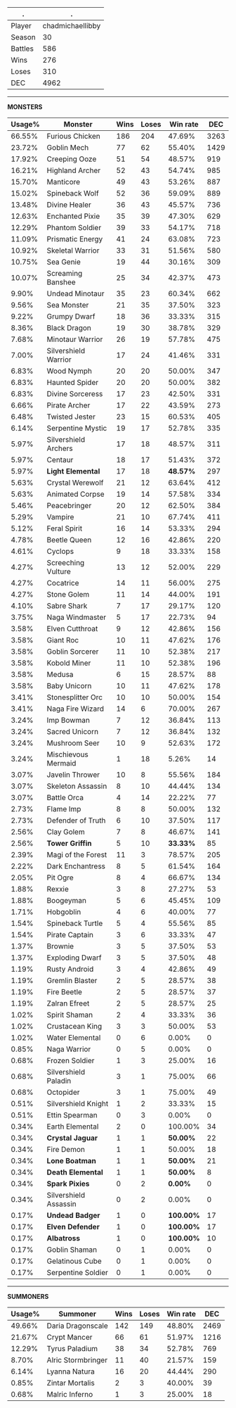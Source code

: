 .|.
|-|-
Player|chadmichaellibby
Season|30
Battles|586
Wins|276
Loses|310
DEC|4962

---
**MONSTERS**

Usage%|Monster|Wins|Loses|Win rate|DEC|
-|-|-|-|-|-|
66.55%|Furious Chicken|186|204|47.69%|3263|
23.72%|Goblin Mech|77|62|55.40%|1429|
17.92%|Creeping Ooze|51|54|48.57%|919|
16.21%|Highland Archer|52|43|54.74%|985|
15.70%|Manticore|49|43|53.26%|887|
15.02%|Spineback Wolf|52|36|59.09%|889|
13.48%|Divine Healer|36|43|45.57%|736|
12.63%|Enchanted Pixie|35|39|47.30%|629|
12.29%|Phantom Soldier|39|33|54.17%|718|
11.09%|Prismatic Energy|41|24|63.08%|723|
10.92%|Skeletal Warrior|33|31|51.56%|580|
10.75%|Sea Genie|19|44|30.16%|309|
10.07%|Screaming Banshee|25|34|42.37%|473|
9.90%|Undead Minotaur|35|23|60.34%|662|
9.56%|Sea Monster|21|35|37.50%|323|
9.22%|Grumpy Dwarf|18|36|33.33%|315|
8.36%|Black Dragon|19|30|38.78%|329|
7.68%|Minotaur Warrior|26|19|57.78%|475|
7.00%|Silvershield Warrior|17|24|41.46%|331|
6.83%|Wood Nymph|20|20|50.00%|347|
6.83%|Haunted Spider|20|20|50.00%|382|
6.83%|Divine Sorceress|17|23|42.50%|331|
6.66%|Pirate Archer|17|22|43.59%|273|
6.48%|Twisted Jester|23|15|60.53%|405|
6.14%|Serpentine Mystic|19|17|52.78%|335|
5.97%|Silvershield Archers|17|18|48.57%|311|
5.97%|Centaur|18|17|51.43%|372|
5.97%|**Light Elemental**|17|18|**48.57%**|297|
5.63%|Crystal Werewolf|21|12|63.64%|412|
5.63%|Animated Corpse|19|14|57.58%|334|
5.46%|Peacebringer|20|12|62.50%|384|
5.29%|Vampire|21|10|67.74%|411|
5.12%|Feral Spirit|16|14|53.33%|294|
4.78%|Beetle Queen|12|16|42.86%|220|
4.61%|Cyclops|9|18|33.33%|158|
4.27%|Screeching Vulture|13|12|52.00%|229|
4.27%|Cocatrice|14|11|56.00%|275|
4.27%|Stone Golem|11|14|44.00%|191|
4.10%|Sabre Shark|7|17|29.17%|120|
3.75%|Naga Windmaster|5|17|22.73%|94|
3.58%|Elven Cutthroat|9|12|42.86%|156|
3.58%|Giant Roc|10|11|47.62%|176|
3.58%|Goblin Sorcerer|11|10|52.38%|217|
3.58%|Kobold Miner|11|10|52.38%|196|
3.58%|Medusa|6|15|28.57%|88|
3.58%|Baby Unicorn|10|11|47.62%|178|
3.41%|Stonesplitter Orc|10|10|50.00%|154|
3.41%|Naga Fire Wizard|14|6|70.00%|267|
3.24%|Imp Bowman|7|12|36.84%|113|
3.24%|Sacred Unicorn|7|12|36.84%|132|
3.24%|Mushroom Seer|10|9|52.63%|172|
3.24%|Mischievous Mermaid|1|18|5.26%|14|
3.07%|Javelin Thrower|10|8|55.56%|184|
3.07%|Skeleton Assassin|8|10|44.44%|134|
3.07%|Battle Orca|4|14|22.22%|77|
2.73%|Flame Imp|8|8|50.00%|132|
2.73%|Defender of Truth|6|10|37.50%|117|
2.56%|Clay Golem|7|8|46.67%|141|
2.56%|**Tower Griffin**|5|10|**33.33%**|85|
2.39%|Magi of the Forest|11|3|78.57%|205|
2.22%|Dark Enchantress|8|5|61.54%|164|
2.05%|Pit Ogre|8|4|66.67%|134|
1.88%|Rexxie|3|8|27.27%|53|
1.88%|Boogeyman|5|6|45.45%|109|
1.71%|Hobgoblin|4|6|40.00%|77|
1.54%|Spineback Turtle|5|4|55.56%|85|
1.54%|Pirate Captain|3|6|33.33%|47|
1.37%|Brownie|3|5|37.50%|53|
1.37%|Exploding Dwarf|3|5|37.50%|48|
1.19%|Rusty Android|3|4|42.86%|49|
1.19%|Gremlin Blaster|2|5|28.57%|38|
1.19%|Fire Beetle|2|5|28.57%|37|
1.19%|Zalran Efreet|2|5|28.57%|25|
1.02%|Spirit Shaman|2|4|33.33%|36|
1.02%|Crustacean King|3|3|50.00%|53|
1.02%|Water Elemental|0|6|0.00%|0|
0.85%|Naga Warrior|0|5|0.00%|0|
0.68%|Frozen Soldier|1|3|25.00%|16|
0.68%|Silvershield Paladin|3|1|75.00%|66|
0.68%|Octopider|3|1|75.00%|49|
0.51%|Silvershield Knight|1|2|33.33%|15|
0.51%|Ettin Spearman|0|3|0.00%|0|
0.34%|Earth Elemental|2|0|100.00%|34|
0.34%|**Crystal Jaguar**|1|1|**50.00%**|22|
0.34%|Fire Demon|1|1|50.00%|18|
0.34%|**Lone Boatman**|1|1|**50.00%**|21|
0.34%|**Death Elemental**|1|1|**50.00%**|8|
0.34%|**Spark Pixies**|0|2|**0.00%**|0|
0.34%|Silvershield Assassin|0|2|0.00%|0|
0.17%|**Undead Badger**|1|0|**100.00%**|17|
0.17%|**Elven Defender**|1|0|**100.00%**|17|
0.17%|**Albatross**|1|0|**100.00%**|10|
0.17%|Goblin Shaman|0|1|0.00%|0|
0.17%|Gelatinous Cube|0|1|0.00%|0|
0.17%|Serpentine Soldier|0|1|0.00%|0|

---
**SUMMONERS**

Usage%|Summoner|Wins|Loses|Win rate|DEC|
-|-|-|-|-|-|
49.66%|Daria Dragonscale|142|149|48.80%|2469|
21.67%|Crypt Mancer|66|61|51.97%|1216|
12.29%|Tyrus Paladium|38|34|52.78%|769|
8.70%|Alric Stormbringer|11|40|21.57%|159|
6.14%|Lyanna Natura|16|20|44.44%|290|
0.85%|Zintar Mortalis|2|3|40.00%|39|
0.68%|Malric Inferno|1|3|25.00%|18|
